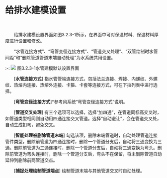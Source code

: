 

# 给排水建模设置
<br/>

&emsp;&emsp;给排水建模设置界面如图3.2.3-1所示，在界面中可对保温材料、保温材料厚度进行设置和修改。

&emsp;&emsp;“水管连接方式”、“弯管变径连接方式”、“管道交叉处理”、“双管绘制时水管间距”和“删除管道管道末端自动处理”为水系统共用设置。
<br/>

:-: ![](images/65.png)
图3.2.3-1水管建模默认设置界面
<br/>

&emsp;&emsp;[**水管连接方式**] 指水管管端连接方式，包括法兰连接、焊接、内螺纹、外螺纹、热熔内连接、热熔外连接、卡箍、卡套等连接方式，可在下拉列表中进行选择。

&emsp;&emsp;[**弯管变径连接方式**\]*参考风系统“弯管变径连接方式”说明。

&emsp;&emsp;[**管道交叉处理**\] 有三个选项可以选择，选择“加四通”，在管道同标高交叉时，如管道类型相同则自动用四通连接交叉管道。选择“自动避让”，会在管道交叉处，自动生成扣弯，避免交叉。

&emsp;&emsp;[**智能处理被删除管道末端**\] 勾选该项，删除末端管道时，自动处理管道连接管件类型，删除前管道为四通连接时，删除一个管道分支后，自动将三通变换为三通。删除前管道为三通连接时，删除一个管道分支后，自动将三通变换为弯头。删除前管道为弯头连接时，删除一个管道分支后，弯头不在保留，将未删除管道自动延伸到删除前两管道交点。

&emsp;&emsp;[**捕捉处理绘制管道端点**\] 绘制管道末端与其他管道交叉时自动处理。